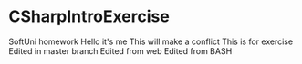 # CSharpIntroExercise
SoftUni homework
Hello it's me 
This will make a conflict 
This is for exercise
Edited in master branch
Edited from web
Edited from BASH
